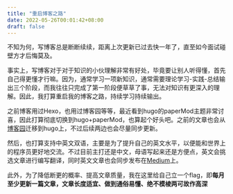 ```yaml
---
title: "重启博客之路"
date: 2022-05-26T00:01:42+08:00
draft: false
---
```


不知为何，写博客总是断断续续，距离上次更新已过去快一年了，直至如今面试碰壁方才后悔莫及。

事实上，写博客对于对于知识的小伙理解非常有好处，毕竟要让别人听得懂，首先自己得更懂才行嘛。因为，通常学习一项新知识，通常需要理论学习-实践-总结输出三个阶段，而我往往只完成了第一阶段便草草了事，无法对知识有更深入的理解。因此，我打算重启我的博客之路，持续学习持续输出。

之前博客用过Hexo，也用过博客园等等，最近看到hugo的paperMod主题非常讨喜，因此打算彻底切换到hugo+paperMod，也算起个好头吧。之前的文章也会从[博客园](https://www.cnblogs.com/erenming/)迁移到hugo上，不过后续两边也会尽量同步更新。

然后，也打算支持中英文双语，主要是为了提升自己的英文水平，以便能和世界上的程序员更好地交流。不过目前主打还是中文，母语写起来还是方便点，英文会挑选文章进行编写翻译，同时英文文章也会同步发布在[Medium](https://medium.com/)上。

此外，为了降低断更的概率、提高文章质量，我在这里给自己立一个flag，即**每月至少更新一篇文章，文章长度适宜、做到通俗易懂、绝不模棱两可故作高深**

